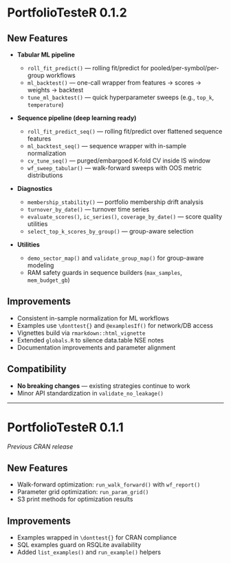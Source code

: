 # PortfolioTesteR 0.1.2

## New Features
- **Tabular ML pipeline**
  - `roll_fit_predict()` — rolling fit/predict for pooled/per-symbol/per-group workflows
  - `ml_backtest()` — one-call wrapper from features → scores → weights → backtest
  - `tune_ml_backtest()` — quick hyperparameter sweeps (e.g., `top_k`, `temperature`)
  
- **Sequence pipeline (deep learning ready)**
  - `roll_fit_predict_seq()` — rolling fit/predict over flattened sequence features
  - `ml_backtest_seq()` — sequence wrapper with in-sample normalization
  - `cv_tune_seq()` — purged/embargoed K-fold CV inside IS window
  - `wf_sweep_tabular()` — walk-forward sweeps with OOS metric distributions
  
- **Diagnostics**
  - `membership_stability()` — portfolio membership drift analysis
  - `turnover_by_date()` — turnover time series
  - `evaluate_scores()`, `ic_series()`, `coverage_by_date()` — score quality utilities
  - `select_top_k_scores_by_group()` — group-aware selection
  
- **Utilities**
  - `demo_sector_map()` and `validate_group_map()` for group-aware modeling
  - RAM safety guards in sequence builders (`max_samples`, `mem_budget_gb`)

## Improvements
- Consistent in-sample normalization for ML workflows
- Examples use `\donttest{}` and `@examplesIf()` for network/DB access
- Vignettes build via `rmarkdown::html_vignette`
- Extended `globals.R` to silence data.table NSE notes
- Documentation improvements and parameter alignment

## Compatibility
- **No breaking changes** — existing strategies continue to work
- Minor API standardization in `validate_no_leakage()`

---

# PortfolioTesteR 0.1.1

*Previous CRAN release*

## New Features
- Walk-forward optimization: `run_walk_forward()` with `wf_report()`
- Parameter grid optimization: `run_param_grid()`
- S3 print methods for optimization results

## Improvements
- Examples wrapped in `\donttest{}` for CRAN compliance
- SQL examples guard on RSQLite availability
- Added `list_examples()` and `run_example()` helpers
